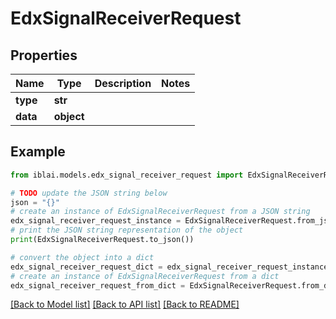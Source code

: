 # EdxSignalReceiverRequest


## Properties

Name | Type | Description | Notes
------------ | ------------- | ------------- | -------------
**type** | **str** |  | 
**data** | **object** |  | 

## Example

```python
from iblai.models.edx_signal_receiver_request import EdxSignalReceiverRequest

# TODO update the JSON string below
json = "{}"
# create an instance of EdxSignalReceiverRequest from a JSON string
edx_signal_receiver_request_instance = EdxSignalReceiverRequest.from_json(json)
# print the JSON string representation of the object
print(EdxSignalReceiverRequest.to_json())

# convert the object into a dict
edx_signal_receiver_request_dict = edx_signal_receiver_request_instance.to_dict()
# create an instance of EdxSignalReceiverRequest from a dict
edx_signal_receiver_request_from_dict = EdxSignalReceiverRequest.from_dict(edx_signal_receiver_request_dict)
```
[[Back to Model list]](../README.md#documentation-for-models) [[Back to API list]](../README.md#documentation-for-api-endpoints) [[Back to README]](../README.md)


